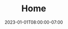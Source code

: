 ---
title : 'Home'
date : 2023-01-01T08:00:00-07:00
draft : false
background : 'main/bg.webp'
image : 'branding/favicon512.webp'
address : ''
location : ''
facebook : ''
instagram : ''
youtube : ''
tiktok : ''
phone : ''
whatsapp : ''
---